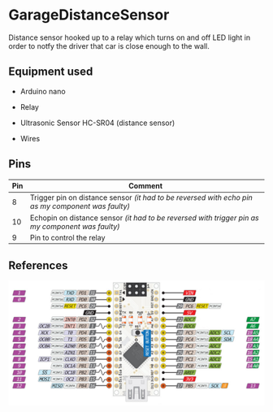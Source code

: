 # GarageDistanceSensor

Distance sensor hooked up to a relay which turns on and off LED light in order to notfy the driver that car is close enough to the wall.



## Equipment used

- Arduino nano

- Relay

- Ultrasonic Sensor HC-SR04 (distance sensor)

- Wires



## Pins

| Pin | Comment                                                                                           |
| --- | ------------------------------------------------------------------------------------------------- |
| 8   | Trigger pin on distance sensor *(it had to be reversed with echo pin as my component was faulty)* |
| 10  | Echopin on distance sensor *(it had to be reversed with trigger pin as my component was faulty)*  |
| 9   | Pin to control the relay                                                                          |



## References

![](assets/ArduinSchema.png)
